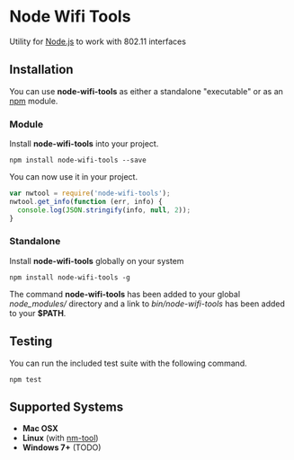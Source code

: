 # Node Wifi Tools

Utility for [Node.js](http://nodejs.org) to work with 802.11 interfaces 

## Installation

You can use **node-wifi-tools** as either a standalone "executable" or as an [npm](https://www.npmjs.org/) module.

### Module

Install **node-wifi-tools** into your project.

    npm install node-wifi-tools --save

You can now use it in your project.

```javascript
var nwtool = require('node-wifi-tools');
nwtool.get_info(function (err, info) {
  console.log(JSON.stringify(info, null, 2));
}
```

### Standalone

Install **node-wifi-tools** globally on your system

    npm install node-wifi-tools -g

The command **node-wifi-tools** has been added to your global *node_modules/* directory and a link to *bin/node-wifi-tools* has been added to your **$PATH**. 

## Testing

You can run the included test suite with the following command.

    npm test

## Supported Systems

* **Mac OSX**
* **Linux** (with [nm-tool](http://linux.die.net/man/1/nm-tool))
* **Windows 7+** (TODO)
